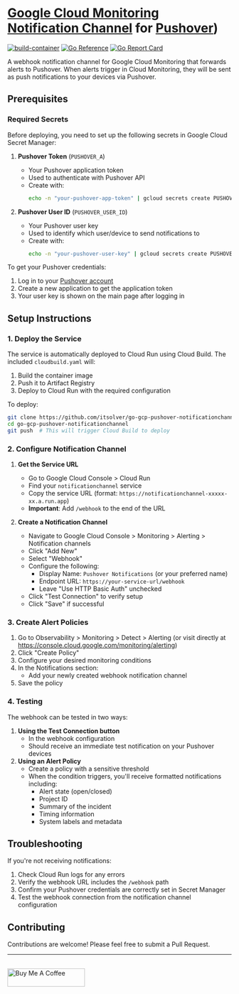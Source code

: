 # [Google Cloud Monitoring](https://cloud.google.com/monitoring) [Notification Channel](https://cloud.google.com/monitoring/alerts/using-channels-api) for [Pushover](https://pushover.net))

[![build-container](https://github.com/DazWilkin/go-gcp-pushover-notificationchannel/actions/workflows/build.yml/badge.svg)](https://github.com/DazWilkin/go-gcp-pushover-notificationchannel/actions/workflows/build.yml)
[![Go Reference](https://pkg.go.dev/badge/github.com/DazWilkin/go-gcp-pushover-notificationchannel.svg)](https://pkg.go.dev/github.com/DazWilkin/go-gcp-pushover-notiificationchannel)
[![Go Report Card](https://goreportcard.com/badge/github.com/DazWilkin/go-gcp-pushover-notificationchannel)](https://goreportcard.com/report/github.com/DazWilkin/go-gcp-pushover-notificationchannel)

A webhook notification channel for Google Cloud Monitoring that forwards alerts to Pushover. When alerts trigger in Cloud Monitoring, they will be sent as push notifications to your devices via Pushover.

## Prerequisites

### Required Secrets
Before deploying, you need to set up the following secrets in Google Cloud Secret Manager:

1. **Pushover Token** (`PUSHOVER_A`)
   - Your Pushover application token
   - Used to authenticate with Pushover API
   - Create with:
     ```bash
     echo -n "your-pushover-app-token" | gcloud secrets create PUSHOVER_A --data-file=-
     ```

2. **Pushover User ID** (`PUSHOVER_USER_ID`)
   - Your Pushover user key
   - Used to identify which user/device to send notifications to
   - Create with:
     ```bash
     echo -n "your-pushover-user-key" | gcloud secrets create PUSHOVER_USER_ID --data-file=-
     ```

To get your Pushover credentials:
1. Log in to your [Pushover account](https://pushover.net)
2. Create a new application to get the application token
3. Your user key is shown on the main page after logging in

## Setup Instructions

### 1. Deploy the Service
The service is automatically deployed to Cloud Run using Cloud Build. The included `cloudbuild.yaml` will:
1. Build the container image
2. Push it to Artifact Registry
3. Deploy to Cloud Run with the required configuration

To deploy:
```bash
git clone https://github.com/itsolver/go-gcp-pushover-notificationchannel.git
cd go-gcp-pushover-notificationchannel
git push  # This will trigger Cloud Build to deploy
```

### 2. Configure Notification Channel
1. **Get the Service URL**
   - Go to Google Cloud Console > Cloud Run
   - Find your `notificationchannel` service
   - Copy the service URL (format: `https://notificationchannel-xxxxx-xx.a.run.app`)
   - **Important**: Add `/webhook` to the end of the URL

2. **Create a Notification Channel**
   - Navigate to Google Cloud Console > Monitoring > Alerting > Notification channels
   - Click "Add New"
   - Select "Webhook"
   - Configure the following:
     - Display Name: `Pushover Notifications` (or your preferred name)
     - Endpoint URL: `https://your-service-url/webhook`
     - Leave "Use HTTP Basic Auth" unchecked
   - Click "Test Connection" to verify setup
   - Click "Save" if successful

### 3. Create Alert Policies
1. Go to Observability > Monitoring > Detect > Alerting (or visit directly at https://console.cloud.google.com/monitoring/alerting)
2. Click "Create Policy"
3. Configure your desired monitoring conditions
4. In the Notifications section:
   - Add your newly created webhook notification channel
5. Save the policy

### 4. Testing
The webhook can be tested in two ways:
1. **Using the Test Connection button**
   - In the webhook configuration
   - Should receive an immediate test notification on your Pushover devices
2. **Using an Alert Policy**
   - Create a policy with a sensitive threshold
   - When the condition triggers, you'll receive formatted notifications including:
     - Alert state (open/closed)
     - Project ID
     - Summary of the incident
     - Timing information
     - System labels and metadata

## Troubleshooting
If you're not receiving notifications:
1. Check Cloud Run logs for any errors
2. Verify the webhook URL includes the `/webhook` path
3. Confirm your Pushover credentials are correctly set in Secret Manager
4. Test the webhook connection from the notification channel configuration

## Contributing
Contributions are welcome! Please feel free to submit a Pull Request.

<hr/>
<br/>
<a href="https://www.buymeacoffee.com/dazwilkin" target="_blank"><img src="https://cdn.buymeacoffee.com/buttons/default-orange.png" alt="Buy Me A Coffee" height="41" width="174"></a>
